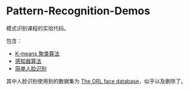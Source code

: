 # Pattern-Recognition-Demos

模式识别课程的实验代码。

包含：

  - [K-means 聚类算法](./K-means%20Clustering%20%20Algorithm/k_means_algorithm.py)
  - [感知器算法](./Perception%20Approach/perception_approach.py)
  - [简单人脸识别](./Face%20Recognition/face_recognition.py)

其中人脸识别使用到的数据集为 [The ORL face database](http://www.cl.cam.ac.uk/research/dtg/attarchive/facedatabase.html)，似乎以及删除了。
